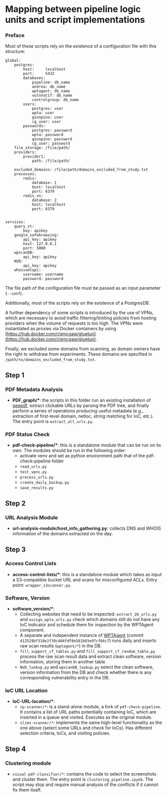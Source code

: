 # Mapping between pipeline logic units and script implementations

### Preface
Most of these scripts rely on the existence of a configuration file with this structure:
`````
global:
    postgres:
        host:     localhost
        port:     5432
        databases:
            pipeline: db_name
            andrea: db_name
            wptagent: db_name
            vulnnotif: db_name
            controlgroup: db_name
        users:
            postgres: user
            wpta: user
            ginopino: user
            cg_user: user
        passwords:
            postgres: password
            wpta: password
            ginopino: password
            cg_user: password
    file_storage: /file/path/
    providers:
        provider1:
            path: /file/path/

    excluded_domains: /file/path/domains_excluded_from_study.txt
    processes:
        redis:
            database: 1
            host: localhost
            port: 6379
        redis_vn:
            database: 2
            host: localhost
            port: 6379


services:
    query_vt:
        key: apikey
    google_safebrowsing:
        api_key: apikey
        host: 127.0.0.1
        port: 5000
    wpscanDB:
        api_key: apikey
    NVD:
        api_key: apikey
    whoisxmlapi:
        username: username
        password: password
`````
The file path of the configuration file must be passed as an input parameter (`--conf`).

Additionally, most of the scripts rely on the existence of a PostgresDB.

A further dependency of some scripts is introduced by the use of VPNs, which are necessary to avoid traffic filtering/limiting policies from hosting providers when the volume of requests is too high. 
The VPNs were instantiated as proxies via Docker containers by using [https://hub.docker.com/r/qmcgaw/gluetun](https://hub.docker.com/r/qmcgaw/gluetun).


Finally, we excluded some domains from scanning, as domain owners have the right to withdraw from experiments. These domains are specified in `/path/to/domains_excluded_from_study.txt`.


## Step 1

### PDF Metadata Analysis
- __PDF_graph/*__: the scripts in this folder run an existing installation of [peepdf](https://github.com/jesparza/peepdf), extract clickable URLs by parsing the PDF tree, and finally perform a series of operations producing useful metadata (e.g., extraction of first-level domain, netloc, string matching for IoC, etc.). The entry point is `extract_all_urls.py`.
   
### PDF Status Check
- __pdf-check-pipeline/*__: this is a standalone module that can be run on its own. The modules should be run in the following order:
    - activate venv and set as python environment path that of the pdf-check-pipeline folder
    - `read_urls.py`
    - `test_vpns.py`
    - `process_urls.py`
    - `create_daily_backup.py`
    - `save_results.py`

## Step 2
### URL Analysis Module
- __url-analysis-module/host_info_gathering.py__: collects DNS and WHOIS information of the domains extracted on the day.

## Step 3
### Access Control Lists
- __access-control-lists/*__: this is a standalone module which takes as input a S3-compatible bucket URL and scans for misconfigured ACLs. Entry point: `wrapper_s3scanner.py`.

### Software, Version
- __software_version/*__:
    - Collecting websites that need to be inspected: `extract_20_urls.py` and `assign_wpta_urls.py` check which domains still do not have any IoC indicator and schedule them for inspection by the WPTAgent component.
    - A separate and independent instance of [WPTAgent](https://github.com/catchpoint/WebPageTest.agent) (commit `412529bf318e2f39c404fdf8e581b03e97cf66c7`) runs daily and inserts raw scan results (`wptagent/*`) in the DB.
    - `fill_support_cf_tables.py` and `fill_support_cf_random_table.py` process the raw scan result data and extract clean software, version information, storing them in another table
    - `NVD_lookup.py` and `wpscanDB_lookup.py` select the clean software, version information from the DB and check whether there is any corresponding vulnerability entry in the DB.

### IoC URL Location
- __IoC-URL-location/*__:
    - `cp-scanner/*`: is a stand-alone module, a fork of `pdf-check-pipeline`. It contains a list of URL paths potentially containing IoC, which are inserted in a queue and visited. Executes as the original module.
    - `slims-scanner/*`: implements the same high-level functionality as the one above (select some URLs and check for IoCs). Has different selection criteria, IoCs, and visiting policies.

## Step 4
### Clustering module
- `visual-pdf-classifier/*`: contains the code to select the screenshots and cluster them. The entry point is `clustering_pipeline.ipynb`. The script may stop and require manual analysis of the conflicts if it cannot fix them itself.


